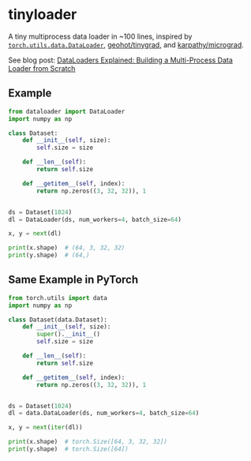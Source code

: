 # tinyloader

A tiny multiprocess data loader in ~100 lines, inspired by
[`torch.utils.data.DataLoader`](https://pytorch.org/docs/stable/data.html#torch.utils.data.DataLoader),
[geohot/tinygrad](https://github.com/geohot/tinygrad), and [karpathy/micrograd](karpathy/micrograd).

See blog post: [DataLoaders Explained: Building a Multi-Process Data Loader from Scratch](https://teddykoker.com/2020/12/dataloader/)

## Example

```python
from dataloader import DataLoader
import numpy as np

class Dataset:
    def __init__(self, size):
        self.size = size

    def __len__(self):
        return self.size

    def __getitem__(self, index):
        return np.zeros((3, 32, 32)), 1


ds = Dataset(1024)
dl = DataLoader(ds, num_workers=4, batch_size=64)

x, y = next(dl)

print(x.shape)  # (64, 3, 32, 32)
print(y.shape)  # (64,)
```

## Same Example in PyTorch

```python
from torch.utils import data
import numpy as np

class Dataset(data.Dataset):
    def __init__(self, size):
        super().__init__()
        self.size = size

    def __len__(self):
        return self.size

    def __getitem__(self, index):
        return np.zeros((3, 32, 32)), 1


ds = Dataset(1024)
dl = data.DataLoader(ds, num_workers=4, batch_size=64)

x, y = next(iter(dl))

print(x.shape)  # torch.Size([64, 3, 32, 32])
print(y.shape)  # torch.Size([64])
```
